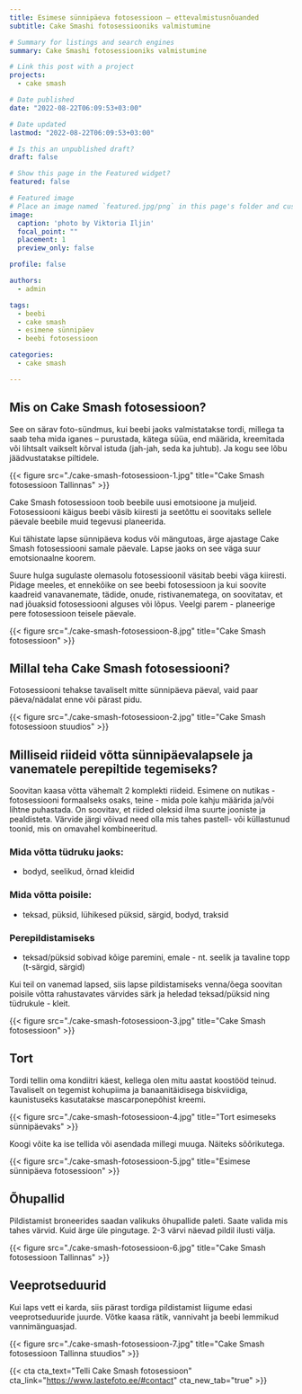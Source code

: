 ```yaml
---
title: Esimese sünnipäeva fotosessioon – ettevalmistusnõuanded
subtitle: Cake Smashi fotosessiooniks valmistumine

# Summary for listings and search engines
summary: Cake Smashi fotosessiooniks valmistumine

# Link this post with a project
projects: 
  - cake smash

# Date published
date: "2022-08-22T06:09:53+03:00"

# Date updated
lastmod: "2022-08-22T06:09:53+03:00"

# Is this an unpublished draft?
draft: false

# Show this page in the Featured widget?
featured: false

# Featured image
# Place an image named `featured.jpg/png` in this page's folder and customize its options here.
image:
  caption: 'photo by Viktoria Iljin'
  focal_point: ""
  placement: 1
  preview_only: false

profile: false

authors:
  - admin

tags:
  - beebi
  - cake smash
  - esimene sünnipäev
  - beebi fotosessioon

categories:
  - cake smash

---
```

## Mis on Cake Smash fotosessioon?
See on särav foto-sündmus, kui beebi jaoks valmistatakse tordi, millega ta saab teha mida iganes – purustada, kätega süüa, end määrida, kreemitada või lihtsalt vaikselt kõrval istuda (jah-jah, seda ka juhtub). Ja kogu see lõbu jäädvustatakse piltidele.

{{< figure src="./cake-smash-fotosessioon-1.jpg" title="Cake Smash fotosessioon Tallinnas" >}}

Cake Smash fotosessioon toob beebile uusi emotsioone ja muljeid. Fotosessiooni käigus beebi väsib kiiresti ja seetõttu ei soovitaks sellele päevale beebile muid tegevusi planeerida.

Kui tähistate lapse sünnipäeva kodus või mängutoas, ärge ajastage Cake Smash fotosessiooni samale päevale. Lapse jaoks on see väga suur emotsionaalne koorem.

Suure hulga sugulaste olemasolu fotosessioonil väsitab beebi väga kiiresti. Pidage meeles, et ennekõike on see beebi fotosessioon ja kui soovite kaadreid vanavanemate, tädide, onude, ristivanematega, on soovitatav, et nad jõuaksid fotosessiooni alguses või lõpus. Veelgi parem - planeerige pere fotosessioon teisele päevale.

{{< figure src="./cake-smash-fotosessioon-8.jpg" title="Cake Smash fotosessioon" >}}

## Millal teha Cake Smash fotosessiooni?
Fotosessiooni tehakse tavaliselt mitte sünnipäeva päeval, vaid paar päeva/nädalat enne või pärast pidu.

{{< figure src="./cake-smash-fotosessioon-2.jpg" title="Cake Smash fotosessioon stuudios" >}}

## Milliseid riideid võtta sünnipäevalapsele ja vanematele perepiltide tegemiseks?
Soovitan kaasa võtta vähemalt 2 komplekti riideid. Esimene on nutikas - fotosessiooni formaalseks osaks, teine ​​- mida pole kahju määrida ja/või lihtne puhastada. On soovitav, et riided oleksid ilma suurte jooniste ja pealdisteta. Värvide järgi võivad need olla mis tahes pastell- või küllastunud toonid, mis on omavahel kombineeritud.
### Mida võtta tüdruku jaoks:
- bodyd, seelikud, õrnad kleidid
### Mida võtta poisile:
- teksad, püksid, lühikesed püksid, särgid, bodyd, traksid
### Perepildistamiseks
- teksad/püksid sobivad kõige paremini, emale - nt. seelik ja tavaline topp (t-särgid, särgid)

Kui teil on vanemad lapsed, siis lapse pildistamiseks venna/õega soovitan poisile võtta rahustavates värvides särk ja heledad teksad/püksid ning tüdrukule - kleit.

{{< figure src="./cake-smash-fotosessioon-3.jpg" title="Cake Smash fotosessioon" >}}

## Tort
Tordi tellin oma kondiitri käest, kellega olen mitu aastat koostööd teinud. Tavaliselt on tegemist kohupiima ja banaanitäidisega biskviidiga, kaunistuseks kasutatakse mascarponepõhist kreemi.

{{< figure src="./cake-smash-fotosessioon-4.jpg" title="Tort esimeseks sünnipäevaks" >}}

Koogi võite ka ise tellida või asendada millegi muuga. Näiteks sõõrikutega.

{{< figure src="./cake-smash-fotosessioon-5.jpg" title="Esimese sünnipäeva fotosessioon" >}}

## Õhupallid
Pildistamist broneerides saadan valikuks õhupallide paleti. Saate valida mis tahes värvid. Kuid ärge üle pingutage. 2-3 värvi näevad pildil ilusti välja.

{{< figure src="./cake-smash-fotosessioon-6.jpg" title="Cake Smash fotosessioon Tallinnas" >}}

## Veeprotseduurid

Kui laps vett ei karda, siis pärast tordiga pildistamist liigume edasi veeprotseduuride juurde. Võtke kaasa rätik, vannivaht ja beebi lemmikud vannimänguasjad.

{{< figure src="./cake-smash-fotosessioon-7.jpg" title="Cake Smash fotosessioon Tallinna stuudios" >}}

{{< cta cta_text="Telli Cake Smash fotosessioon" cta_link="https://www.lastefoto.ee/#contact" cta_new_tab="true" >}}